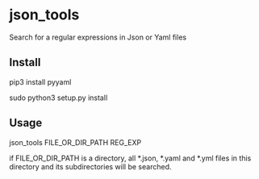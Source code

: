 # json_tools

Search for a regular expressions in Json or Yaml files

## Install
pip3 install pyyaml

sudo python3 setup.py install

## Usage

json_tools FILE_OR_DIR_PATH REG_EXP

if FILE_OR_DIR_PATH is a directory, all *.json, *.yaml and *.yml files in this directory and its subdirectories
will be searched.
